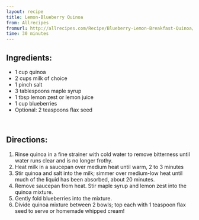 ```yaml
---
layout: recipe
title: Lemon-Blueberry Quinoa
from: Allrecipes
fromurl: http://allrecipes.com/Recipe/Blueberry-Lemon-Breakfast-Quinoa/
time: 30 minutes
---
```


Ingredients:
------------

* 1 cup quinoa
* 2 cups milk of choice
* 1 pinch salt
* 3 tablespoons maple syrup
* 1 tbsp lemon zest or lemon juice
* 1 cup blueberries
* Optional: 2 teaspoons flax seed



<br>

Directions:
-----------


1. Rinse quinoa in a fine strainer with cold water to remove bitterness until water runs clear and is no longer frothy.
2. Heat milk in a saucepan over medium heat until warm, 2 to 3 minutes
3. Stir quinoa and salt into the milk; simmer over medium-low heat until much of the liquid has been absorbed, about 20 minutes. 
4. Remove saucepan from heat. Stir maple syrup and lemon zest into the quinoa mixture. 
5. Gently fold blueberries into the mixture.
6. Divide quinoa mixture between 2 bowls; top each with 1 teaspoon flax seed to
serve or homemade whipped cream!

